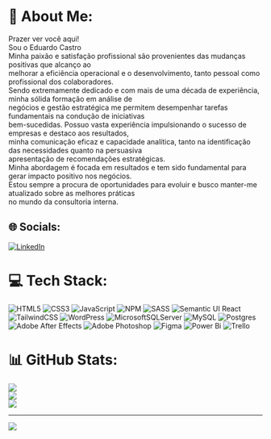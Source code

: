 # 💫 About Me:
Prazer ver você aqui!<br>Sou o Eduardo Castro<br>Minha paixão e satisfação profissional são provenientes das mudanças positivas que alcanço ao<br>melhorar a eficiência operacional e o desenvolvimento, tanto pessoal como profissional dos colaboradores.<br>Sendo extremamente dedicado e com mais de uma década de experiência, minha sólida formação em análise de<br>negócios e gestão estratégica me permitem desempenhar tarefas fundamentais na condução de iniciativas<br>bem-sucedidas. Possuo vasta experiência impulsionando o sucesso de empresas e destaco aos resultados,<br>minha comunicação eficaz e capacidade analítica, tanto na identificação das necessidades quanto na persuasiva<br>apresentação de recomendações estratégicas.<br>Minha abordagem é focada em resultados e tem sido fundamental para gerar impacto positivo nos negócios.<br>Estou sempre a procura de oportunidades para evoluir e busco manter-me atualizado sobre as melhores práticas<br>no mundo da consultoria interna.


## 🌐 Socials:
[![LinkedIn](https://img.shields.io/badge/LinkedIn-%230077B5.svg?logo=linkedin&logoColor=white)](https://linkedin.com/in/www.linkedin.com/in/eduardocastroprofile) 

# 💻 Tech Stack:
![HTML5](https://img.shields.io/badge/html5-%23E34F26.svg?style=for-the-badge&logo=html5&logoColor=white) ![CSS3](https://img.shields.io/badge/css3-%231572B6.svg?style=for-the-badge&logo=css3&logoColor=white) ![JavaScript](https://img.shields.io/badge/javascript-%23323330.svg?style=for-the-badge&logo=javascript&logoColor=%23F7DF1E) ![NPM](https://img.shields.io/badge/NPM-%23CB3837.svg?style=for-the-badge&logo=npm&logoColor=white) ![SASS](https://img.shields.io/badge/SASS-hotpink.svg?style=for-the-badge&logo=SASS&logoColor=white) ![Semantic UI React](https://img.shields.io/badge/Semantic%20UI%20React-%2335BDB2.svg?style=for-the-badge&logo=SemanticUIReact&logoColor=white) ![TailwindCSS](https://img.shields.io/badge/tailwindcss-%2338B2AC.svg?style=for-the-badge&logo=tailwind-css&logoColor=white) ![WordPress](https://img.shields.io/badge/WordPress-%23117AC9.svg?style=for-the-badge&logo=WordPress&logoColor=white) ![MicrosoftSQLServer](https://img.shields.io/badge/Microsoft%20SQL%20Server-CC2927?style=for-the-badge&logo=microsoft%20sql%20server&logoColor=white) ![MySQL](https://img.shields.io/badge/mysql-%2300000f.svg?style=for-the-badge&logo=mysql&logoColor=white) ![Postgres](https://img.shields.io/badge/postgres-%23316192.svg?style=for-the-badge&logo=postgresql&logoColor=white) ![Adobe After Effects](https://img.shields.io/badge/Adobe%20After%20Effects-9999FF.svg?style=for-the-badge&logo=Adobe%20After%20Effects&logoColor=white) ![Adobe Photoshop](https://img.shields.io/badge/adobe%20photoshop-%2331A8FF.svg?style=for-the-badge&logo=adobe%20photoshop&logoColor=white) ![Figma](https://img.shields.io/badge/figma-%23F24E1E.svg?style=for-the-badge&logo=figma&logoColor=white) ![Power Bi](https://img.shields.io/badge/power_bi-F2C811?style=for-the-badge&logo=powerbi&logoColor=black) ![Trello](https://img.shields.io/badge/Trello-%23026AA7.svg?style=for-the-badge&logo=Trello&logoColor=white)
# 📊 GitHub Stats:
![](https://github-readme-stats.vercel.app/api?username=M-Eduardo-Castro&theme=tokyonight&hide_border=false&include_all_commits=true&count_private=false)<br/>
![](https://github-readme-streak-stats.herokuapp.com/?user=M-Eduardo-Castro&theme=tokyonight&hide_border=false)<br/>
![](https://github-readme-stats.vercel.app/api/top-langs/?username=M-Eduardo-Castro&theme=tokyonight&hide_border=false&include_all_commits=true&count_private=false&layout=compact)

---
[![](https://visitcount.itsvg.in/api?id=M-Eduardo-Castro&icon=0&color=0)](https://visitcount.itsvg.in)

<!-- Proudly created with GPRM ( https://gprm.itsvg.in ) -->
